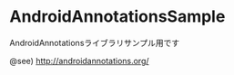 AndroidAnnotationsSample
========================

AndroidAnnotationsライブラリサンプル用です

@see)
http://androidannotations.org/
